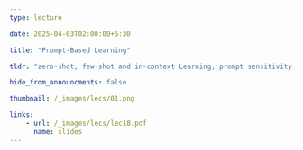 ```yaml
---
type: lecture

date: 2025-04-03T02:00:00+5:30

title: "Prompt-Based Learning"

tldr: "zero-shot, few-shot and in-context Learning, prompt sensitivity, prefix tuning, Chain-of-Thought, Tree-of-Thought, Graph-of-Thought, POSIX, instruction tuning"

hide_from_announcments: false

thumbnail: /_images/lecs/01.png

links: 
    - url: /_images/lecs/lec18.pdf
      name: slides
---
```

